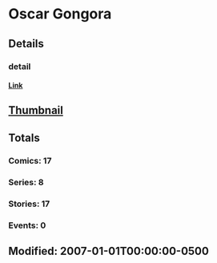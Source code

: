# Oscar  Gongora 
## Details
### detail
#### [Link](http://marvel.com/comics/creators/4549/oscar_gongora?utm_campaign=apiRef&utm_source=225578a89fc76f3d20fbffda5d17a88d)
## [Thumbnail](http://i.annihil.us/u/prod/marvel/i/mg/b/40/image_not_available.jpg)
## Totals
### Comics: 17
### Series: 8
### Stories: 17
### Events: 0
## Modified: 2007-01-01T00:00:00-0500